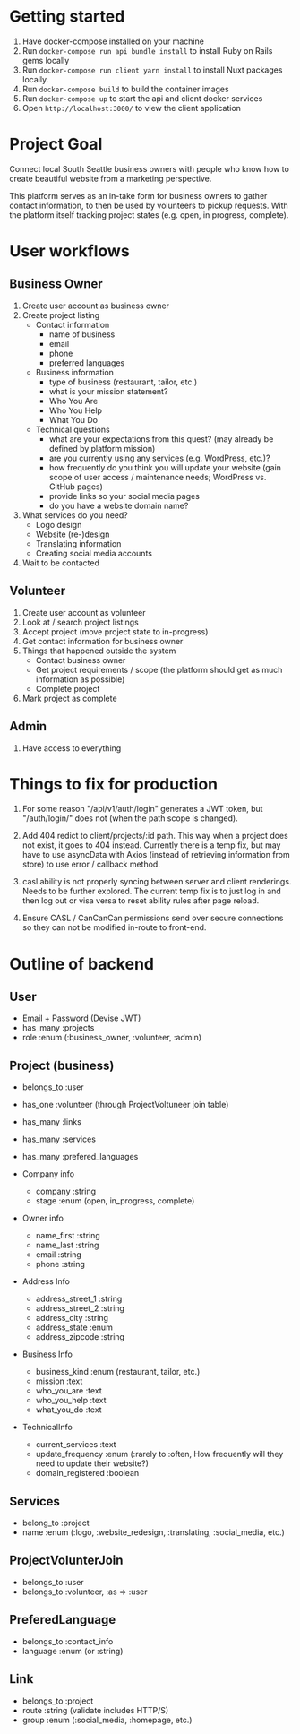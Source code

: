 # Getting started
1. Have docker-compose installed on your machine
1. Run `docker-compose run api bundle install` to install Ruby on Rails gems locally
1. Run `docker-compose run client yarn install` to install Nuxt packages locally.
1. Run `docker-compose build` to build the container images
1. Run `docker-compose up` to start the api and client docker services
1. Open `http://localhost:3000/` to view the client application

# Project Goal
Connect local South Seattle business owners with people who know how to create
beautiful website from a marketing perspective.

This platform serves as an in-take form for business owners to gather contact
information, to then be used by volunteers to pickup requests. With the platform
itself tracking project states (e.g. open, in progress, complete).

# User workflows
## Business Owner
1. Create user account as business owner
1. Create project listing
    * Contact information
      * name of business
      * email
      * phone
      * preferred languages
    * Business information
      * type of business (restaurant, tailor, etc.)
      * what is your mission statement?
      * Who You Are
      * Who You Help
      * What You Do
    * Technical questions
      * what are your expectations from this quest? (may already be defined by platform mission)
      * are you currently using any services (e.g. WordPress, etc.)?
      * how frequently do you think you will update your website (gain scope of user access / maintenance needs; WordPress vs. GitHub pages)
      * provide links so your social media pages
      * do you have a website domain name?
1. What services do you need?
    * Logo design
    * Website (re-)design
    * Translating information
    * Creating social media accounts
1. Wait to be contacted

## Volunteer
1. Create user account as volunteer
1. Look at / search project listings
1. Accept project (move project state to in-progress)
1. Get contact information for business owner
1. Things that happened outside the system
    * Contact business owner
    * Get project requirements / scope (the platform should get as much information as possible)
    * Complete project
1. Mark project as complete

## Admin
1. Have access to everything

# Things to fix for production
1. For some reason "/api/v1/auth/login" generates a JWT token, but "/auth/login/" does not (when the path scope is changed).

1. Add 404 redict to client/projects/:id path. This way when a project does not exist, it goes to 404 instead. Currently there is a temp fix, but may have to use asyncData with Axios (instead of retrieving information from store) to use error / callback method.

1. casl ability is not properly syncing between server and client renderings. Needs to be further explored. The current temp fix is to just log in and then log out or visa versa to reset ability rules after page reload.

1. Ensure CASL / CanCanCan permissions send over secure connections so they can not be modified in-route to front-end.

# Outline of backend
## User
  * Email + Password (Devise JWT)
  * has_many :projects
  * role :enum (:business_owner, :volunteer, :admin)

## Project (business)
  * belongs_to :user
  * has_one :volunteer (through ProjectVoltuneer join table)
  * has_many :links
  * has_many :services
  * has_many :prefered_languages

  * Company info
    * company :string
    * stage :enum (open, in_progress, complete)

  * Owner info
    * name_first :string
    * name_last :string
    * email :string
    * phone :string

  * Address Info
    * address_street_1 :string
    * address_street_2 :string
    * address_city :string
    * address_state :enum
    * address_zipcode :string

  * Business Info
    * business_kind :enum (restaurant, tailor, etc.)
    * mission :text
    * who_you_are :text
    * who_you_help :text
    * what_you_do :text

  * TechnicalInfo
    * current_services :text
    * update_frequency :enum (:rarely to :often, How frequently will they need to update their website?)
    * domain_registered :boolean

## Services
  * belong_to :project
  * name :enum (:logo, :website_redesign, :translating, :social_media, etc.)

## ProjectVolunterJoin
  * belongs_to :user
  * belongs_to :volunteer, :as => :user

## PreferedLanguage
  * belongs_to :contact_info
  * language :enum (or :string)

## Link
  * belongs_to :project
  * route :string (validate includes HTTP/S)
  * group :enum (:social_media, :homepage, etc.)
